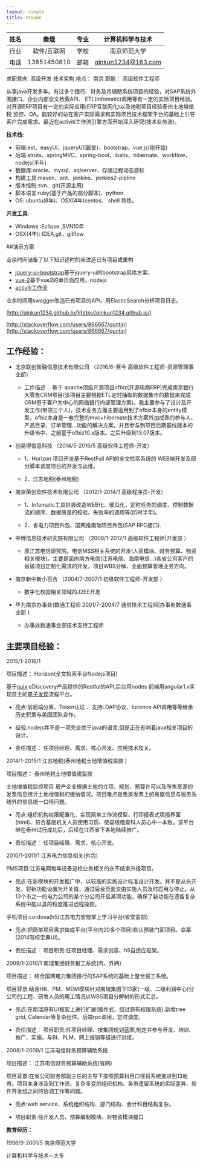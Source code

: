 ```yaml
---
layout: single
title: resume
---
```




| 姓名  |   秦焜   | 专业  | 计算机科学与技术   |   
|:-:|:-------------:|:-:|:-------------:|
|  行业 | 软件/互联网|  学校 | 南京师范大学|      
|  电话 | 13851450810|  邮箱 | qinkun1234@163.com|      


求职意向:
	高级开发 技术架构
地点：	南京
职能：	高级软件工程师

   从事java开发多年。有过多个银行、财务及其辅助系统项目的经验，对SAP系统外围接口、企业内部全文检索API、 ETL(infomatic)调用等有一定的实际项目经验。对开源ERP项目有一定的实际应用(ERP互联网化)以及地税项目经验泰州土地增值税
监控、OA。能较好的站在客户实际需求和实际项目技术框架平台的基础上引导客户完成需求。最近在activiti工作流引擎方面开始深入研究(技术业务流)。

**技术栈:**

*	前端:ext、easyUI、jqueryUI(最爱)、bootstrap、vue.js(刚开始)
*	后端:struts、springMVC、spring-boot、ibatis、hibernate、workflow、 nodejs(半年)
*	数据库:oracle、mysql、sqlserver、存储过程动态游标
*	构建工具:maven、ant、jenkins、jenkins2-pipline
*	版本控制:svn、git(开源主用)
*	脚本语言:ruby(基于产品的部分脚本)、python
*	OS: ubuntu(8年)、OSX(4年)centos、 shell 熟练。

**开发工具:**

*	Windows :Eclipse ,SVN10年
*	OSX(4年): IDEA,git，gitflow

##演示方案

业余时间储备了以下知识适时的来改造已有项目或重构

*	[jquery-ui-bootstrap](http://b.hmcy.net/)基于jquery-ui的bootstrap风格方案。
* [vue-2](http://v.hmcy.net/#/login)基于vue2的单页面应用，nodejs
* [activiti工作流](http://hmcy.net:8080/workflow)

业余时间用swagger改造已有项目的API，用ElasticSearch分析项目日志。



[http://qinkun1234.github.io/](http://qinkun1234.github.io/)

[http://stackoverflow.com/users/866667/quntin](http://stackoverflow.com/users/866667/quntin)


## 工作经验：


* 北京联创智融信息技术有限公司 （2016/6-至今	高级软件工程师-资源管理事业部）

	*	工作描述：	基于 apache顶级开源项目ofbiz(开源电商ERP)完成南京银行大零售CRM项目(该项目主要根据ETL定时抽取的数据集市的数据来完成CRM基于客户为中心的网络银行内部管理方案)。我主要参与了设计及开发工作(带领三个人)。技术业务方面主要运用到了ofbiz本身的entity模型，ofbiz本身是一套完整的mvc+hibernate技术方案外加成熟的参与人、产品目录、订单管理...功能的解决方案。并且参与到项目后期基线版本的升级当中，之前基于ofbiz10.x版本。之后升级到13.07版本。



*	创易得信息科技 （2014/5-2016/5	高级软件工程师-开发）


	*	1、Horizon 项目开发基于RestFull API的全文检索系统的 WEB端开发及部分脚本调度项目的开发与运维。

	*	2、江苏地税(泰州地税)


*	南京荣创软件技术有限公司 （2012/1-2014/1	高级程序员-开发）

	*	1、Infomatic工具封装改造WEB化、傻瓜化，定时任务的调度、控制数据流的顺序、数据质量的校验、失败率的调用等(历时半年)。

	*	2、省电力项目外包、国网推南瑞项目外包(SAP RPC接口).

*	中博信息技术研究院有限公司 （2008/1-2012/1	高级软件工程师|开发部
）
	*	原江苏电信研究院。电信MSS相关系统的开发(人资模块、财务预算、物资相关模块)。主要是面向南方电信(江苏电信、海南电信...)各省公司客户的省级项目定制化需求的开发。项目WBS分解、全面预算管理业务方向。


*	南京新中新小百合 （2004/7-2007/1	初级软件工程师-开发部
）

	*	数字化校园相关领域的J2EE开发


*	华为南京办事处(数通工程师 2001/7-2004/7	通信技术工程师|办事处数通事业部
)

	*	办事处数通事业部技术支持工程师


## 主要项目经验：

2015/1-2016/1	

项目描述：	Horizon(全文检索平台Nodejs项目)

基于[nuix](https://www.nuix.com) eDiscovery产品提供的Restful的API,后台用nodes 前端用angular1.x实现自主的[电子发现](http://www8.hp.com/cn/zh/software-solutions/ediscovery-solutions/index.html)流程平台。

*	亮点:前后端分离、Token认证 、支持LDAP协议、lucence API调用等等继承历史积累与美国团队合作。

*	经验:nodejs并不是一项完全优于java的语言,但是正在影响着java相关项目的设计。

*	责任描述：	任项目经理、需求、核心开发、应用技术攻关。

2014/1-2015/1	江苏地税(泰州地税土地增值税监控 )

项目描述：	泰州地税土地增值税监控

土地增值税监控项目
房产企业根据土地的立项、规划、预算许可以及所售房源的发票信息统计土地增值税的缴纳情况。项目难点是售房发票上的房屋信息与税务系统外的信息统一口径问题。

*	亮点:组织机构权限配置化、实现简单工作流模型、打印报表式填报界面(html)、符合基层机关人员使用习惯、使县级稽查科人员心中一本账。该平台继在泰州试行成功后，后续在江西省下各地陆续推广。

*	责任描述：	任项目经理、需求、核心开发。

2010/1-2011/1	江苏电力信息相关(外包)


PMS项目:江苏电网每年设备巡检业务相关的永不结束升级项目。

*	亮点:在新模块的开发推广中，以较高的实施设计标准设计开发。并不是从头开发，将新功能设置为开关值，通过后台页面交由实施人员及时启用与停止。从13个市之一的电力公司的某个分公司开启某项功能，确保了新功能在遗留复杂系统中能以县的粒度推进远程操控。

手机项目:cordova(h5)江苏电力安规掌上学习平台(省安监部)

*	亮点:把简单项目需求做成平台(平台内20多个项目)默认预装门面项目。临摹(2014驾校宝典UI)。

*	责任描述：	项目职责:任项目经理、需求创意、h5自适应框架。

2009/1-2010/1	南瑞集团财务报工系统(内、外网)

项目描述：	结合国网电力集团推行的SAP系统的基础上整合报工系统。

项目背景:结合HR、PM、MDM模块针对南瑞集团下13家(一级、二级利润中心)分公司的工程、研发人员的用工情况以WBS项目分解树的形式汇总。

*	亮点:在南瑞原有UI框架上进行扩展(插件式、绕过原有权限系统).新增tree grid, Calendar等复杂组件。后端rpc调用，定时调度。

*	责任描述：	项目职责:任项目经理、按集团规划蓝图,制定并参与开发、培训、推广、实施。与BI、PLM、网上报销等组进行对接。

2008/1-2009/1	江苏电信财务预算辅助系统

项目描述：	江苏电信财务预算辅助系统(省网)

项目背景:在省公司财务部副主任的主导下按照预算科目口径将系统推进到13地市。项目本身涉及到工作流、复杂多变的组织机构、各市遗留系统的实际差异、软件开发组之间的协调工作等问题。

*	亮点:web service、系统组织结构、部门结构、会计科目结构复杂。

*	项目职责:任开发人员、预算编制模块、对物资模块接口


**教育经历：**

1998/9-2001/5	南京师范大学

计算机科学与技术--大专
